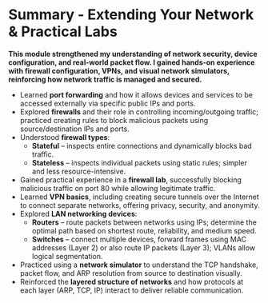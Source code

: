 # Summary - Extending Your Network & Practical Labs

**This module strengthened my understanding of network security, device configuration, and real-world packet flow. I gained hands-on experience with firewall configuration, VPNs, and visual network simulators, reinforcing how network traffic is managed and secured.**

- Learned **port forwarding** and how it allows devices and services to be accessed externally via specific public IPs and ports.
- Explored **firewalls** and their role in controlling incoming/outgoing traffic; practiced creating rules to block malicious packets using source/destination IPs and ports.
- Understood **firewall types**: 
  - **Stateful** – inspects entire connections and dynamically blocks bad traffic.
  - **Stateless** – inspects individual packets using static rules; simpler and less resource-intensive.
- Gained practical experience in a **firewall lab**, successfully blocking malicious traffic on port 80 while allowing legitimate traffic.
- Learned **VPN basics**, including creating secure tunnels over the Internet to connect separate networks, offering privacy, security, and anonymity.
- Explored **LAN networking devices**: 
  - **Routers** – route packets between networks using IPs; determine the optimal path based on shortest route, reliability, and medium speed.
  - **Switches** – connect multiple devices, forward frames using MAC addresses (Layer 2) or also route IP packets (Layer 3); VLANs allow logical segmentation.
- Practiced using a **network simulator** to understand the TCP handshake, packet flow, and ARP resolution from source to destination visually.
- Reinforced the **layered structure of networks** and how protocols at each layer (ARP, TCP, IP) interact to deliver reliable communication.
